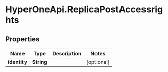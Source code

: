 # HyperOneApi.ReplicaPostAccessrights

## Properties

Name | Type | Description | Notes
------------ | ------------- | ------------- | -------------
**identity** | **String** |  | [optional] 


